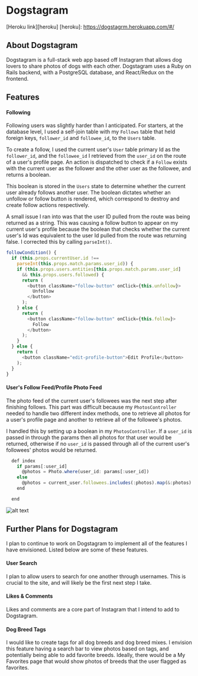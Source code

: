 # Dogstagram

  [Heroku link][heroku]
  [heroku]: https://dogstagrm.herokuapp.com/#/

## About Dogstagram

  Dogstagram is a full-stack web app based off Instagram that allows dog lovers to share photos of dogs with each other. Dogstagram uses a Ruby on Rails backend, with a PostgreSQL database, and React/Redux on the frontend.

## Features


#### Following
  Following users was slightly harder than I anticipated. For starters, at the database level, I used a self-join table with my ```Follows``` table that held foreign keys, ```follower_id``` and ```followee_id```, to the ```Users``` table.

  To create a follow, I used the current user's ```User``` table primary Id as the ```follower_id```, and the ```followee_id``` I retrieved from the ```user_id``` on the route of a user's profile page. An action is dispatched to check if a ```Follow``` exists with the current user as the follower and the other user as the followee, and returns a boolean.

  This boolean is stored in the ```Users``` state to determine whether the current user already follows another user. The boolean dictates whether an unfollow or follow button is rendered, which correspond to destroy and create follow actions respectively.

  A small issue I ran into was that the user ID pulled from the route was being returned as a string. This was causing a follow button to appear on my current user's profile because the boolean that checks whether the current user's Id was equivalent to the user Id pulled from the route was returning false. I corrected this by calling ```parseInt()```.

  ```javascript
  followCondition() {
    if (this.props.currentUser.id !==
      parseInt(this.props.match.params.user_id)) {
      if (this.props.users.entities[this.props.match.params.user_id]
        && this.props.users.followed) {
        return (
          <button className="follow-button" onClick={this.unfollow}>
            Unfollow
          </button>
        );
      } else {
        return (
          <button className="follow-button" onClick={this.follow}>
            Follow
          </button>
        );
      }
    } else {
      return (
        <button className="edit-profile-button">Edit Profile</button>
      );
    }
  }
  ```

#### User's Follow Feed/Profile Photo Feed

  The photo feed of the current user's followees was the next step after finishing follows. This part was difficult because my ```PhotosController``` needed to handle two different index methods, one to retrieve all photos for a user's profile page and another to retrieve all of the followee's photos.

  I handled this by setting up a boolean in my ```PhotosController```. If a ```user_id``` is passed in through the params then all photos for that user would be returned, otherwise if no ```user_id``` is passed through all of the current user's followees' photos would be returned.

  ```javascript
    def index
      if params[:user_id]
        @photos = Photo.where(user_id: params[:user_id])
      else
        @photos = current_user.followees.includes(:photos).map(&:photos).flatten
      end

    end
  ```

  ![alt text](http://res.cloudinary.com/roscoe/image/upload/v1501282157/Screen_Shot_2017-07-28_at_3.45.17_PM_c01wuc.png)

## Further Plans for Dogstagram

I plan to continue to work on Dogstagram to implement all of the features I have envisioned. Listed below are some of these features.

#### User Search

I plan to allow users to search for one another through usernames. This is crucial to the site, and will likely be the first next step I take.

#### Likes & Comments

Likes and comments are a core part of Instagram that I intend to add to Dogstagram.

#### Dog Breed Tags

I would like to create tags for all dog breeds and dog breed mixes. I envision this feature having a search bar to view photos based on tags, and potentially being able to add favorite breeds. Ideally, there would be a My Favorites page that would show photos of breeds that the user flagged as favorites.
